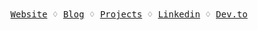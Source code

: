 
<div align='center'>
  <samp>
    <a href='http://danielcg.dev/'>Website</a> ♢
    <a href='http://blog.danielcg.dev/'>Blog</a> ♢
    <a href='http://danielcg.dev/projects'>Projects</a> ♢
    <a href='https://www.linkedin.com/in/danielcarmonagilibert/'>Linkedin</a> ♢
    <a href='https://dev.to/danielcgilibert'>Dev.to</a>
  </samp>
</div>
